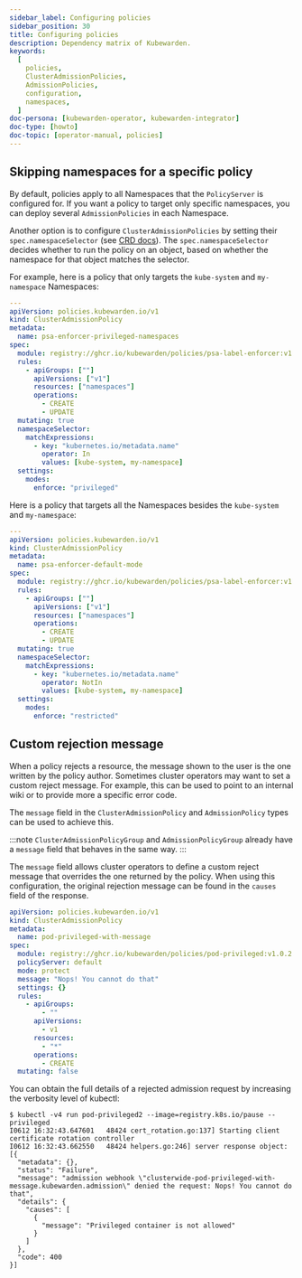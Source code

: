 ```yaml
---
sidebar_label: Configuring policies
sidebar_position: 30
title: Configuring policies
description: Dependency matrix of Kubewarden.
keywords:
  [
    policies,
    ClusterAdmissionPolicies,
    AdmissionPolicies,
    configuration,
    namespaces,
  ]
doc-persona: [kubewarden-operator, kubewarden-integrator]
doc-type: [howto]
doc-topic: [operator-manual, policies]
---
```


<head>
  <link rel="canonical" href="https://docs.kubewarden.io/howtos/policies"/>
</head>

## Skipping namespaces for a specific policy

By default, policies apply to all Namespaces that the `PolicyServer` is configured for.
If you want a policy to target only specific namespaces, you can deploy several `AdmissionPolicies` in each Namespace.

Another option is to configure `ClusterAdmissionPolicies` by setting their
`spec.namespaceSelector` (see [CRD docs](../reference/CRDs#clusteradmissionpolicy)). The
`spec.namespaceSelector` decides whether to run the policy on an object, based
on whether the namespace for that object matches the selector.

For example, here is a policy that only targets the `kube-system` and `my-namespace` Namespaces:

```yaml
---
apiVersion: policies.kubewarden.io/v1
kind: ClusterAdmissionPolicy
metadata:
  name: psa-enforcer-privileged-namespaces
spec:
  module: registry://ghcr.io/kubewarden/policies/psa-label-enforcer:v1.0.3
  rules:
    - apiGroups: [""]
      apiVersions: ["v1"]
      resources: ["namespaces"]
      operations:
        - CREATE
        - UPDATE
  mutating: true
  namespaceSelector:
    matchExpressions:
      - key: "kubernetes.io/metadata.name"
        operator: In
        values: [kube-system, my-namespace]
  settings:
    modes:
      enforce: "privileged"
```

Here is a policy that targets all the Namespaces besides the `kube-system` and `my-namespace`:

```yaml
---
apiVersion: policies.kubewarden.io/v1
kind: ClusterAdmissionPolicy
metadata:
  name: psa-enforcer-default-mode
spec:
  module: registry://ghcr.io/kubewarden/policies/psa-label-enforcer:v1.0.3
  rules:
    - apiGroups: [""]
      apiVersions: ["v1"]
      resources: ["namespaces"]
      operations:
        - CREATE
        - UPDATE
  mutating: true
  namespaceSelector:
    matchExpressions:
      - key: "kubernetes.io/metadata.name"
        operator: NotIn
        values: [kube-system, my-namespace]
  settings:
    modes:
      enforce: "restricted"
```

## Custom rejection message

When a policy rejects a resource, the message shown to the user is
the one written by the policy author. Sometimes cluster
operators may want to set a custom reject message. For example, this can be
used to point to an internal wiki or to provide more a specific error code.

The `message` field in the `ClusterAdmissionPolicy` and `AdmissionPolicy` types
can be used to achieve this.

:::note
`ClusterAdmissionPolicyGroup` and `AdmissionPolicyGroup` already have a
`message` field that behaves in the same way.
:::

The `message` field allows cluster operators to define a custom reject message
that overrides the one returned by the policy. When using this configuration,
the original rejection message can be found in the
`causes` field of the response.

```yaml
apiVersion: policies.kubewarden.io/v1
kind: ClusterAdmissionPolicy
metadata:
  name: pod-privileged-with-message
spec:
  module: registry://ghcr.io/kubewarden/policies/pod-privileged:v1.0.2
  policyServer: default
  mode: protect
  message: "Nops! You cannot do that"
  settings: {}
  rules:
    - apiGroups:
        - ""
      apiVersions:
        - v1
      resources:
        - "*"
      operations:
        - CREATE
  mutating: false
```

You can obtain the full details of a rejected admission request by increasing the verbosity level of kubectl:

```console
$ kubectl -v4 run pod-privileged2 --image=registry.k8s.io/pause --privileged
I0612 16:32:43.647601   48424 cert_rotation.go:137] Starting client certificate rotation controller
I0612 16:32:43.662550   48424 helpers.go:246] server response object: [{
  "metadata": {},
  "status": "Failure",
  "message": "admission webhook \"clusterwide-pod-privileged-with-message.kubewarden.admission\" denied the request: Nops! You cannot do that",
  "details": {
    "causes": [
      {
        "message": "Privileged container is not allowed"
      }
    ]
  },
  "code": 400
}]
```
